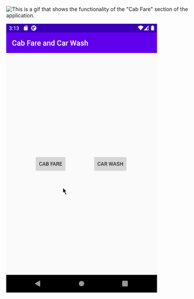 
  ![This is a gif that shows the functionality of the "Cab Fare" section of the application.](/res/carwash.gif)  
  
  ![This is a gif that shows the functionality of the "Car Wash" section of the application. ](res/cabfare.gif)

